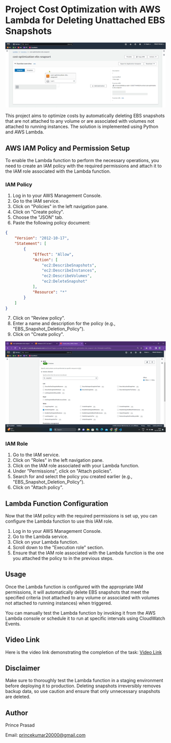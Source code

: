 # Project Cost Optimization with AWS Lambda for Deleting Unattached EBS Snapshots

![Screenshot](/assets/first.png)


This project aims to optimize costs by automatically deleting EBS snapshots that are not attached to any volume or are associated with volumes not attached to running instances. The solution is implemented using Python and AWS Lambda.

## AWS IAM Policy and Permission Setup

To enable the Lambda function to perform the necessary operations, you need to create an IAM policy with the required permissions and attach it to the IAM role associated with the Lambda function.

### IAM Policy

1. Log in to your AWS Management Console.
2. Go to the IAM service.
3. Click on "Policies" in the left navigation pane.
4. Click on "Create policy".
5. Choose the "JSON" tab.
6. Paste the following policy document:

```json
{
    "Version": "2012-10-17",
    "Statement": [
        {
            "Effect": "Allow",
            "Action": [
                "ec2:DescribeSnapshots",
                "ec2:DescribeInstances",
                "ec2:DescribeVolumes",
                "ec2:DeleteSnapshot"
            ],
            "Resource": "*"
        }
    ]
}
```

7. Click on "Review policy".
8. Enter a name and description for the policy (e.g., "EBS_Snapshot_Deletion_Policy").
9. Click on "Create policy".

![Screenshot](/assets/permisson.png)
### IAM Role

1. Go to the IAM service.
2. Click on "Roles" in the left navigation pane.
3. Click on the IAM role associated with your Lambda function.
4. Under "Permissions", click on "Attach policies".
5. Search for and select the policy you created earlier (e.g., "EBS_Snapshot_Deletion_Policy").
6. Click on "Attach policy".

## Lambda Function Configuration

Now that the IAM policy with the required permissions is set up, you can configure the Lambda function to use this IAM role.

1. Log in to your AWS Management Console.
2. Go to the Lambda service.
3. Click on your Lambda function.
4. Scroll down to the "Execution role" section.
5. Ensure that the IAM role associated with the Lambda function is the one you attached the policy to in the previous steps.

## Usage

Once the Lambda function is configured with the appropriate IAM permissions, it will automatically delete EBS snapshots that meet the specified criteria (not attached to any volume or associated with volumes not attached to running instances) when triggered.

You can manually test the Lambda function by invoking it from the AWS Lambda console or schedule it to run at specific intervals using CloudWatch Events.

## Video Link

Here is the video link demonstrating the completion of the task: [Video Link](https://youtu.be/cbPoJQCiUfg)

## Disclaimer

Make sure to thoroughly test the Lambda function in a staging environment before deploying it to production. Deleting snapshots irreversibly removes backup data, so use caution and ensure that only unnecessary snapshots are deleted.

## Author

Prince Prasad

Email: princekumar20000@gmail.com
